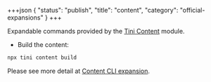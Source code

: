 +++json
{
  "status": "publish",
  "title": "content",
  "category": "official-expansions"
}
+++

Expandable commands provided by the [Tini Content](/module/content) module.

- Build the content:

```bash
npx tini content build
```

Please see more detail at [Content CLI expansion](/module/content-cli).

